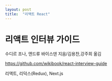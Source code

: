 ```yaml
---
layout: post
title:  "리액트 React"
---
```


# 리액트 인터뷰 가이드
수디르 조나, 앤드류 바이스덴 지음/김용찬,강주희 옮김 

https://github.com/wikibook/react-interview-guide

리액트, 리덕스(Redux), Next.js


